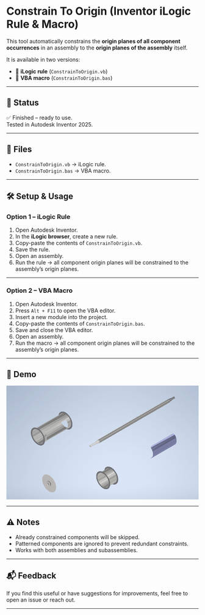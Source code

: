 # Constrain To Origin (Inventor iLogic Rule & Macro)

This tool automatically constrains the **origin planes of all component occurrences** in an assembly to the **origin planes of the assembly** itself.  

It is available in two versions:
- 📌 **iLogic rule** (`ConstrainToOrigin.vb`)  
- 📌 **VBA macro** (`ConstrainToOrigin.bas`)  

---

## 🚦 Status
✅ Finished – ready to use.  
Tested in Autodesk Inventor 2025.  

---

## 📂 Files
- `ConstrainToOrigin.vb` → iLogic rule.  
- `ConstrainToOrigin.bas` → VBA macro.  

---

## 🛠️ Setup & Usage

### Option 1 – iLogic Rule
1. Open Autodesk Inventor.  
2. In the **iLogic browser**, create a new rule.  
3. Copy-paste the contents of `ConstrainToOrigin.vb`.  
4. Save the rule.  
5. Open an assembly.  
6. Run the rule → all component origin planes will be constrained to the assembly’s origin planes.  

---

### Option 2 – VBA Macro
1. Open Autodesk Inventor.  
2. Press `Alt + F11` to open the VBA editor.  
3. Insert a new module into the project.  
4. Copy-paste the contents of `ConstrainToOrigin.bas`.  
5. Save and close the VBA editor.  
6. Open an assembly.  
7. Run the macro → all component origin planes will be constrained to the assembly’s origin planes.  

---

## 🎥 Demo
![Constrain To Origin Demo](examples/OriginConstraint2.gif)  
  

---

## ⚠️ Notes
- Already constrained components will be skipped.  
- Patterned components are ignored to prevent redundant constraints.  
- Works with both assemblies and subassemblies.  

---

## 📬 Feedback
If you find this useful or have suggestions for improvements, feel free to open an issue or reach out.  

---
